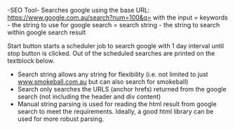 -SEO Tool-
Searches google using the base URL: https://www.google.com.au/search?num=100&q=
with the input 
= keywords - the string to use for google search
= search string - the string to search within google search result

Start button starts a scheduler job to search google with 1 day interval until stop button is clicked. Out of the scheduled searches are printed on the textblock below.

- Search string allows any string for flexibility (i.e. not limited to just www.smokeball.com.au but can also search for smokeball)
- Search only searches the URLS (anchor hrefs) returned from the google search (not including the header and div content)
- Manual string parsing is used for reading the html result from google search to meet the requirements. Ideally, a good html library can be used for more robust parsing.